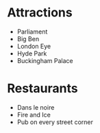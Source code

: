 # Attractions

- Parliament
- Big Ben
- London Eye
- Hyde Park
- Buckingham Palace

# Restaurants

- Dans le noire
- Fire and Ice
- Pub on every street corner
